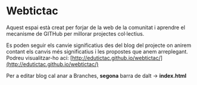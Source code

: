 # Webtictac

Aquest espai està creat per forjar de la web de la comunitat i aprendre el mecanisme de GITHub per millorar projectes col·lectius.

Es poden seguir els canvie significatius des del blog del projecte on anirem contant els canvis més significatius i les propostes que anem arreplegant. Podreu visualitzar-ho ací: [http://edutictac.github.io/webtictac/](http://edutictac.github.io/webtictac/)

Per a editar blog cal anar a Branches, **segona** barra de dalt → **index.html**
